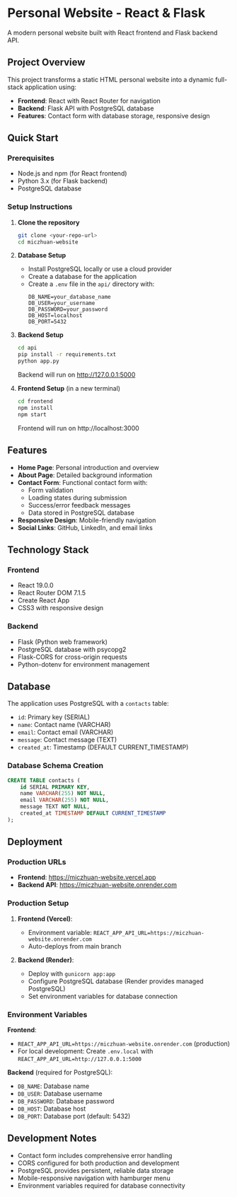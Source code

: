 # Personal Website - React & Flask

A modern personal website built with React frontend and Flask backend API.

## Project Overview

This project transforms a static HTML personal website into a dynamic full-stack application using:
- **Frontend**: React with React Router for navigation
- **Backend**: Flask API with PostgreSQL database
- **Features**: Contact form with database storage, responsive design

## Quick Start

### Prerequisites
- Node.js and npm (for React frontend)
- Python 3.x (for Flask backend)
- PostgreSQL database

### Setup Instructions

1. **Clone the repository**
   ```bash
   git clone <your-repo-url>
   cd miczhuan-website
   ```

2. **Database Setup**
   - Install PostgreSQL locally or use a cloud provider
   - Create a database for the application
   - Create a `.env` file in the `api/` directory with:
     ```
     DB_NAME=your_database_name
     DB_USER=your_username
     DB_PASSWORD=your_password
     DB_HOST=localhost
     DB_PORT=5432
     ```

3. **Backend Setup**
   ```bash
   cd api
   pip install -r requirements.txt
   python app.py
   ```
   Backend will run on http://127.0.0.1:5000

4. **Frontend Setup** (in a new terminal)
   ```bash
   cd frontend
   npm install
   npm start
   ```
   Frontend will run on http://localhost:3000

## Features

- **Home Page**: Personal introduction and overview
- **About Page**: Detailed background information
- **Contact Form**: Functional contact form with:
  - Form validation
  - Loading states during submission
  - Success/error feedback messages
  - Data stored in PostgreSQL database
- **Responsive Design**: Mobile-friendly navigation
- **Social Links**: GitHub, LinkedIn, and email links

## Technology Stack

### Frontend
- React 19.0.0
- React Router DOM 7.1.5
- Create React App
- CSS3 with responsive design

### Backend
- Flask (Python web framework)
- PostgreSQL database with psycopg2
- Flask-CORS for cross-origin requests
- Python-dotenv for environment management

## Database

The application uses PostgreSQL with a `contacts` table:
- `id`: Primary key (SERIAL)
- `name`: Contact name (VARCHAR)
- `email`: Contact email (VARCHAR)
- `message`: Contact message (TEXT)
- `created_at`: Timestamp (DEFAULT CURRENT_TIMESTAMP)

### Database Schema Creation
```sql
CREATE TABLE contacts (
    id SERIAL PRIMARY KEY,
    name VARCHAR(255) NOT NULL,
    email VARCHAR(255) NOT NULL,
    message TEXT NOT NULL,
    created_at TIMESTAMP DEFAULT CURRENT_TIMESTAMP
);
```

## Deployment

### Production URLs
- **Frontend**: https://miczhuan-website.vercel.app
- **Backend API**: https://miczhuan-website.onrender.com

### Production Setup
1. **Frontend (Vercel)**:
   - Environment variable: `REACT_APP_API_URL=https://miczhuan-website.onrender.com`
   - Auto-deploys from main branch
   
2. **Backend (Render)**:
   - Deploy with `gunicorn app:app`
   - Configure PostgreSQL database (Render provides managed PostgreSQL)
   - Set environment variables for database connection
   
### Environment Variables

**Frontend**:
- `REACT_APP_API_URL=https://miczhuan-website.onrender.com` (production)
- For local development: Create `.env.local` with `REACT_APP_API_URL=http://127.0.0.1:5000`

**Backend** (required for PostgreSQL):
- `DB_NAME`: Database name
- `DB_USER`: Database username  
- `DB_PASSWORD`: Database password
- `DB_HOST`: Database host
- `DB_PORT`: Database port (default: 5432)

## Development Notes

- Contact form includes comprehensive error handling
- CORS configured for both production and development
- PostgreSQL provides persistent, reliable data storage
- Mobile-responsive navigation with hamburger menu
- Environment variables required for database connectivity
